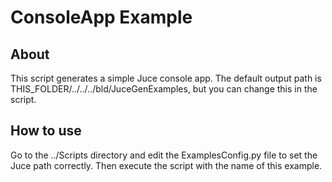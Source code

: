 
# ConsoleApp Example #


## About ##

This script generates a simple Juce console app. The default output path is THIS_FOLDER/../../../bld/JuceGenExamples, but you can change this in the script.

## How to use ##

Go to the ../Scripts directory and edit the ExamplesConfig.py file to set
the Juce path correctly. Then execute the script with the name of this example.


